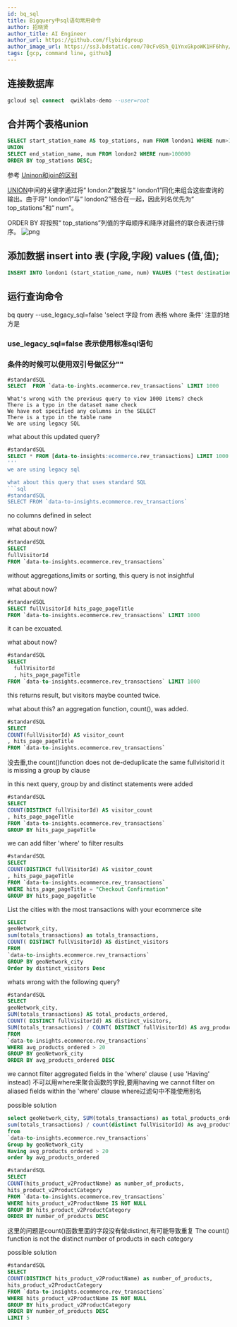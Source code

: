 ```yaml
---
id: bq_sql
title: Bigquery中sql语句常用命令
author: 招晓贤
author_title: AI Engineer
author_url: https://github.com/flybirdgroup
author_image_url: https://ss3.bdstatic.com/70cFv8Sh_Q1YnxGkpoWK1HF6hhy/it/u=1615738601,1434436036&fm=26&gp=0.jpg
tags: [gcp, command line, github]
---
```

## 连接数据库
```sql
gcloud sql connect  qwiklabs-demo --user=root
```

## 合并两个表格union
<!-- truncate -->
```sql
SELECT start_station_name AS top_stations, num FROM london1 WHERE num>100000
UNION
SELECT end_station_name, num FROM london2 WHERE num>100000
ORDER BY top_stations DESC;
```
参考 [Uninon和join的区别](https://blog.csdn.net/qq_41359051/article/details/98469387#UNION_157)

[UNION](https://www.cnblogs.com/CraryPrimitiveMan/p/3665154.html)中间的关键字通过将“ london2”数据与“ london1”同化来组合这些查询的输出。由于将“ london1”与“ london2”结合在一起，因此列名优先为“ top_stations”和“ num”。

ORDER BY 将按照“ top_stations”列值的字母顺序和降序对最终的联合表进行排序。
![png](../img/mysql/bq_mysql.png)

## 添加数据  insert into 表 (字段,字段) values (值,值);
```sql
INSERT INTO london1 (start_station_name, num) VALUES ("test destination", 1);
```
## 运行查询命令
bq query --use_legacy_sql=false 'select 字段 from 表格 where 条件'
注意的地方是 
### use_legacy_sql=false 表示使用标准sql语句
### 条件的时候可以使用双引号做区分""

``` sql
#standardSQL
SELECT  FROM `data-to-inghts.ecommerce.rev_transactions` LIMIT 1000
```
```
What's wrong with the previous query to view 1000 items? check
There is a typo in the dataset name check
We have not specified any columns in the SELECT
There is a typo in the table name
We are using legacy SQL
```

what about this updated query?
```sql
#standardSQL
SELECT * FROM [data-to-insights:ecommerce.rev_transactions] LIMIT 1000
'''
we are using legacy sql

what about this query that uses standard SQL
```sql
#standardSQL
SELECT FROM `data-to-insights.ecommerce.rev_transactions`
```
no columns defined in select

what about now?
```sql
#standardSQL
SELECT
fullVisitorId
FROM `data-to-insights.ecommerce.rev_transactions`
```
without aggregations,limits or sorting, this query is not insightful

what about now?
```sql
#standardSQL
SELECT fullVisitorId hits_page_pageTitle
FROM `data-to-insights.ecommerce.rev_transactions` LIMIT 1000
```
it can be excuated.

what about now?
```sql
#standardSQL
SELECT
  fullVisitorId
  , hits_page_pageTitle
FROM `data-to-insights.ecommerce.rev_transactions` LIMIT 1000
```
this returns result, but visitors maybe counted twice.

what about this? an aggregation function, count(), was added.
```sql
#standardSQL
SELECT
COUNT(fullVisitorId) AS visitor_count
, hits_page_pageTitle
FROM `data-to-insights.ecommerce.rev_transactions`
```
没去重,the count()function does not de-deduplicate the same fullvisitorid
it is missing a group by clause

in this next query, group by and distinct statements were added
```sql
#standardSQL
SELECT
COUNT(DISTINCT fullVisitorId) AS visitor_count
, hits_page_pageTitle
FROM `data-to-insights.ecommerce.rev_transactions`
GROUP BY hits_page_pageTitle
```

we can add filter 'where' to filter results
```sql
#standardSQL
SELECT
COUNT(DISTINCT fullVisitorId) AS visitor_count
, hits_page_pageTitle
FROM `data-to-insights.ecommerce.rev_transactions`
WHERE hits_page_pageTitle = "Checkout Confirmation"
GROUP BY hits_page_pageTitle
```

List the cities with the most transactions with your ecommerce site
```sql
SELECT
geoNetwork_city,
sum(totals_transactions) as totals_transactions,
COUNT( DISTINCT fullVisitorId) AS distinct_visitors
FROM
`data-to-insights.ecommerce.rev_transactions`
GROUP BY geoNetwork_city
Order by distinct_visitors Desc
```

whats wrong with the following query?
```sql
#standardSQL
SELECT
geoNetwork_city,
SUM(totals_transactions) AS total_products_ordered,
COUNT( DISTINCT fullVisitorId) AS distinct_visitors,
SUM(totals_transactions) / COUNT( DISTINCT fullVisitorId) AS avg_products_ordered
FROM
`data-to-insights.ecommerce.rev_transactions`
WHERE avg_products_ordered > 20
GROUP BY geoNetwork_city
ORDER BY avg_products_ordered DESC
```
we cannot filter aggregated fields in the 'where' clause ( use 'Having' instead) 不可以用where来聚合函数的字段,要用having
we cannot filter on aliased fields within the 'where' clause
where过滤句中不能使用别名

possible solution
```sql
select geoNetwork_city, SUM(totals_transactions) as total_products_ordered, count(distinct fullvisitorID) as distinct_visitors,
sum(totals_transactions) / count(distinct fullVisitorId) As avg_products_ordered
from
`data-to-insights.ecommerce.rev_transactions`
Group by geoNetwork_city
Having avg_products_ordered > 20
order by avg_products_ordered
```

```sql
#standardSQL
SELECT
COUNT(hits_product_v2ProductName) as number_of_products,
hits_product_v2ProductCategory
FROM `data-to-insights.ecommerce.rev_transactions`
WHERE hits_product_v2ProductName IS NOT NULL
GROUP BY hits_product_v2ProductCategory
ORDER BY number_of_products DESC
```
这里的问题是count()函数里面的字段没有做distinct,有可能导致重复
The count() function is not the distinct number of products in each category

possible solution
```sql
#standardSQL
SELECT
COUNT(DISTINCT hits_product_v2ProductName) as number_of_products,
hits_product_v2ProductCategory
FROM `data-to-insights.ecommerce.rev_transactions`
WHERE hits_product_v2ProductName IS NOT NULL
GROUP BY hits_product_v2ProductCategory
ORDER BY number_of_products DESC
LIMIT 5
```


